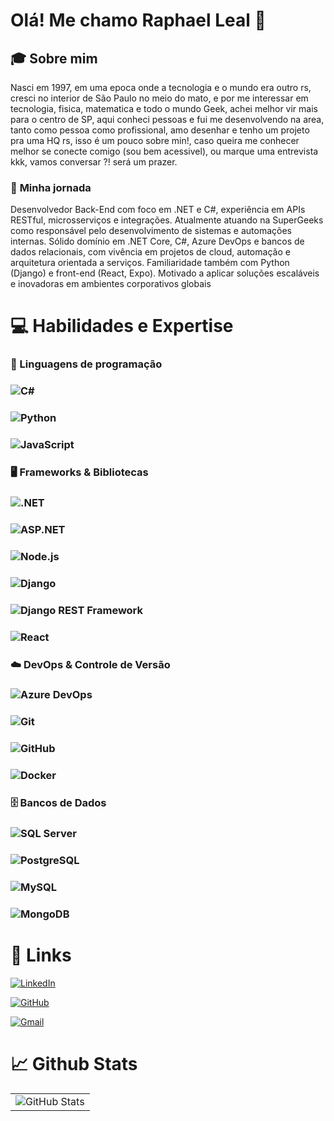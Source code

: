 
# Olá! Me chamo Raphael Leal 🤖



## 🎓 Sobre mim

Nasci em 1997, em uma epoca onde a tecnologia e o mundo era outro rs, cresci no interior de São Paulo no meio do mato, e por me interessar em tecnologia, fisica, matematica e todo o mundo Geek, achei melhor vir mais para o centro de SP, aqui conheci pessoas e fui me desenvolvendo na area, tanto como pessoa como profissional, amo desenhar e tenho um projeto pra uma HQ rs, isso é um pouco sobre min!, caso queira me conhecer melhor se conecte comigo (sou bem acessivel), ou marque uma entrevista kkk, vamos conversar ?! será um prazer.



### 🚀 **Minha jornada** 

Desenvolvedor Back-End com foco em .NET e C#, experiência em APIs RESTful, microsserviços e integrações. Atualmente atuando na SuperGeeks como responsável pelo desenvolvimento de sistemas e automações internas. Sólido domínio em .NET Core, C#, Azure DevOps e bancos de dados relacionais, com vivência em projetos de cloud, automação e arquitetura orientada a serviços. Familiaridade também com Python (Django) e front-end (React, Expo). Motivado a aplicar soluções escaláveis e inovadoras em ambientes corporativos globais



# 💻 Habilidades e Expertise



### 🔧 Linguagens de programação



### ![C#](https://img.shields.io/badge/C%23-512BD4?style=for-the-badge&logo=csharp&logoColor=white)
### ![Python](https://img.shields.io/badge/Python-3776AB?style=for-the-badge&logo=python&logoColor=white)
### ![JavaScript](https://img.shields.io/badge/JavaScript-F7DF1E?style=for-the-badge&logo=javascript&logoColor=black)

### 🖥️ Frameworks & Bibliotecas

### ![.NET](https://img.shields.io/badge/.NET-512BD4?style=for-the-badge&logo=dotnet&logoColor=white)
### ![ASP.NET](https://img.shields.io/badge/ASP.NET-512BD4?style=for-the-badge&logo=dotnet&logoColor=white)
### ![Node.js](https://img.shields.io/badge/Node.js-339933?style=for-the-badge&logo=node.js&logoColor=white)
### ![Django](https://img.shields.io/badge/Django-092E20?style=for-the-badge&logo=django&logoColor=white)
### ![Django REST Framework](https://img.shields.io/badge/DRF-ff1709?style=for-the-badge&logo=django&logoColor=white)
### ![React](https://img.shields.io/badge/React-20232A?style=for-the-badge&logo=react&logoColor=61DAFB)

### ☁️ DevOps & Controle de Versão

### ![Azure DevOps](https://img.shields.io/badge/Azure%20DevOps-0078D7?style=for-the-badge&logo=azuredevops&logoColor=white)
### ![Git](https://img.shields.io/badge/Git-F05032?style=for-the-badge&logo=git&logoColor=white)
### ![GitHub](https://img.shields.io/badge/GitHub-181717?style=for-the-badge&logo=github&logoColor=white)
### ![Docker](https://img.shields.io/badge/Docker-2496ED?style=for-the-badge&logo=docker&logoColor=white)

### 🗄️ Bancos de Dados

### ![SQL Server](https://img.shields.io/badge/SQL%20Server-CC2927?style=for-the-badge&logo=microsoftsqlserver&logoColor=white)
### ![PostgreSQL](https://img.shields.io/badge/PostgreSQL-4169E1?style=for-the-badge&logo=postgresql&logoColor=white)
### ![MySQL](https://img.shields.io/badge/MySQL-4479A1?style=for-the-badge&logo=mysql&logoColor=white)
### ![MongoDB](https://img.shields.io/badge/MongoDB-47A248?style=for-the-badge&logo=mongodb&logoColor=white)



# 📡 Links 

[![LinkedIn](https://img.shields.io/badge/LinkedIn-0077B5?style=for-the-badge&logo=linkedin&logoColor=white)](https://www.linkedin.com/in/raphaellealeuzebio/)

[![GitHub](https://img.shields.io/badge/GitHub-100000?style=for-the-badge&logo=github&logoColor=white)](https://github.com/RaphaelLealEuzebio)

[![Gmail](https://img.shields.io/badge/Gmail-333333?style=for-the-badge&logo=gmail&logoColor=red)](raphaelndub@gmail.com)



# 📈 Github Stats

|                                                              |
| :----------------------------------------------------------: |
| ![GitHub Stats](https://github-readme-stats.vercel.app/api?username=RaphaelLealEuzebio&theme=transparent&bg_color=000&border_color=30A3DC&show_icons=true&icon_color=30A3DC&title_color=E94D5F&text_color=FFF) |

